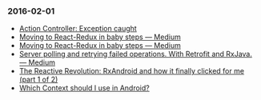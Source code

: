 ### 2016-02-01
+ [Action Controller: Exception caught](http://localhost:3000/create?link=https%3A%2F%2Fmedium.com%2F%40royisch%2Fmoving-to-react-redux-in-baby-steps-aea0402624bf%23.diknocj68&title=Moving%20to%20React-Redux%20in%20baby%20steps%20%E2%80%94%20Medium&_t=1454330966879)<br>
+ [Moving to React-Redux in baby steps — Medium](https://medium.com/@royisch/moving-to-react-redux-in-baby-steps-aea0402624bf#.diknocj68)<br>
+ [Moving to React-Redux in baby steps — Medium](https://medium.com/@royisch/moving-to-react-redux-in-baby-steps-aea0402624bf#.diknocj68)<br>
+ [Server polling and retrying failed operations. With Retrofit and RxJava. — Medium](https://medium.com/@v.danylo/server-polling-and-retrying-failed-operations-with-retrofit-and-rxjava-8bcc7e641a5a#.2ac8v2hvw)<br>
+ [The Reactive Revolution: RxAndroid and how it finally clicked for me (part 1 of 2)](https://medium.com/@carl.whalley/the-reactive-revolution-rxandroid-and-how-it-finally-clicked-for-me-part-1-of-2-a35122a6091e#.ey9x10nub)
+ [Which Context should I use in Android?](https://medium.com/@ali.muzaffar/which-context-should-i-use-in-android-e3133d00772c#.n5t9xra7u)
